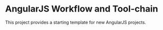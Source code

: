 # AngularJS Workflow and Tool-chain

This project provides a starting template for new AngularJS projects.